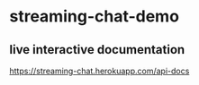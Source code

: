 # streaming-chat-demo

## live interactive documentation
https://streaming-chat.herokuapp.com/api-docs